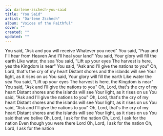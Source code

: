 ```yaml
---
id: darlene-zschech-you-said
title: "You Said"
artist: "Darlene Zschech"
album: "Voices of the Faithful"
cover: ""
created: ""
updated: ""
---
```


You said, "Ask and you will receive
Whatever you need"
You said, "Pray and I'll hear from Heaven
And I'll heal your land"
You said, Your glory will fill the earth
Like water, the sea
You said, "Lift up your eyes
The harvest is here, yes the Kingdom is near"
You said, "Ask and I'll give the nations to you"
Oh, Lord, that's the cry of my heart
Distant shores and the islands will see
Your light, as it rises on us
You said, Your glory will fill the earth
Like water the sea
You said, "Lift up your eyes
The harvest is here, the Kingdom is near"
You said, "Ask and I'll give the nations to you"
Oh, Lord, that's the cry of my heart
Distant shores and the islands will see
Your light, as it rises on us
You said, "Ask and I'll give the nations to you"
Oh, Lord, that's the cry of my heart
Distant shores and the islands will see
Your light, as it rises on us
You said, "Ask and I'll give the nations to you"
Oh, Lord, that's the cry of my heart
Distant shores and the islands will see
Your light, as it rises on us
You said that we belive
Oh, Lord, I ask for the nation
Oh, Lord, I ask for the nation
Even though you were there Lord
Oh, Lord, I ask for the nation
Oh, Lord, I ask for the nation